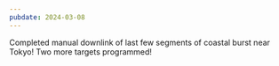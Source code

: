 ```yaml
---
pubdate: 2024-03-08
---
```


Completed manual downlink of last few segments of coastal burst near Tokyo!  Two more targets programmed!
